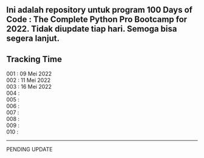 Ini adalah repository untuk program 100 Days of Code : The Complete Python Pro Bootcamp for 2022. Tidak diupdate tiap hari. Semoga bisa segera lanjut.
---
Tracking Time
---
001 : 09 Mei 2022  
002 : 11 Mei 2022  
003 : 16 Mei 2022  
004 :  
005 :  
006 :  
007 :  
008 :  
009 :  
010 :  

---
PENDING UPDATE 